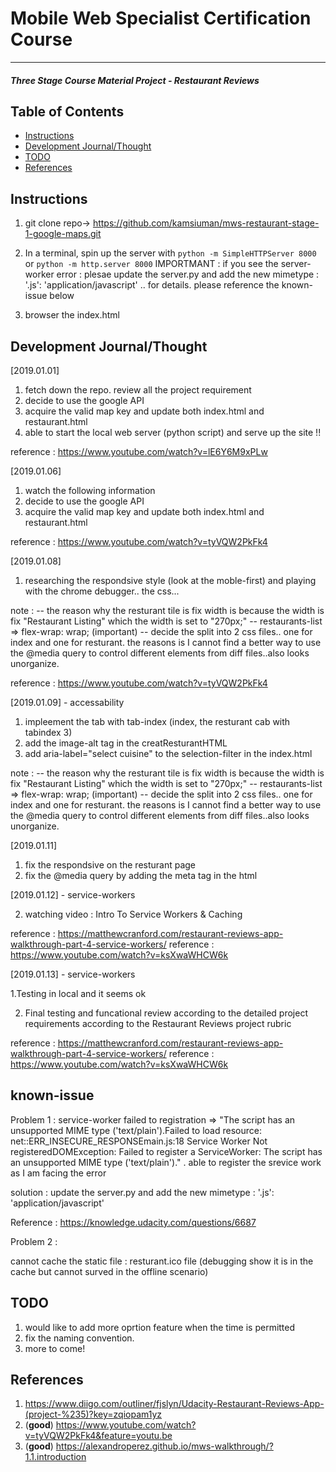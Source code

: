 # Mobile Web Specialist Certification Course

---

#### _Three Stage Course Material Project - Restaurant Reviews_

## Table of Contents

- [Instructions](#instructions)
- [Development Journal/Thought](#dev)
- [TODO](#todo)
- [References](#references)

## Instructions

1. git clone repo-> https://github.com/kamsiuman/mws-restaurant-stage-1-google-maps.git
2. In a terminal, spin up the server with `python -m SimpleHTTPServer 8000` or `python -m http.server 8000`
   IMPORTMANT : if you see the server-worker error : plesae update the server.py and add the new mimetype : '.js': 'application/javascript' .. for details. please reference the known-issue below

3. browser the index.html

## Development Journal/Thought

[2019.01.01]

1. fetch down the repo. review all the project requirement
2. decide to use the google API
3. acquire the valid map key and update both index.html and restaurant.html
4. able to start the local web server (python script) and serve up the site !!

reference : https://www.youtube.com/watch?v=lE6Y6M9xPLw

[2019.01.06]

1. watch the following information
2. decide to use the google API
3. acquire the valid map key and update both index.html and restaurant.html

reference : https://www.youtube.com/watch?v=tyVQW2PkFk4

[2019.01.08]

1. researching the respondsive style (look at the moble-first) and playing with the chrome debugger.. the css...

note :
-- the reason why the resturant tile is fix width is because the width is fix "Restaurant Listing" which the width is set to "270px;"
-- restaurants-list => flex-wrap: wrap; (important)
-- decide the split into 2 css files.. one for index and one for resturant. the reasons is I cannot find a better way to use the @media query to control different elements from diff files..also looks unorganize.

reference : https://www.youtube.com/watch?v=tyVQW2PkFk4

[2019.01.09] - accessability

1. impleement the tab with tab-index (index, the resturant cab with tabindex 3)
2. add the image-alt tag in the creatResturantHTML
3. add aria-label="select cuisine" to the selection-filter in the index.html

note :
-- the reason why the resturant tile is fix width is because the width is fix "Restaurant Listing" which the width is set to "270px;"
-- restaurants-list => flex-wrap: wrap; (important)
-- decide the split into 2 css files.. one for index and one for resturant. the reasons is I cannot find a better way to use the @media query to control different elements from diff files..also looks unorganize.

[2019.01.11]

1. fix the respondsive on the resturant page
1. fix the @media query by adding the meta tag in the html

[2019.01.12] - service-workers

2. watching video : Intro To Service Workers & Caching

reference : https://matthewcranford.com/restaurant-reviews-app-walkthrough-part-4-service-workers/
reference : https://www.youtube.com/watch?v=ksXwaWHCW6k

[2019.01.13] - service-workers

1.Testing in local and it seems ok

2. Final testing and funcational review according to the detailed project requirements according to the Restaurant Reviews project rubric

reference : https://matthewcranford.com/restaurant-reviews-app-walkthrough-part-4-service-workers/
reference : https://www.youtube.com/watch?v=ksXwaWHCW6k

## known-issue

Problem 1 :
service-worker failed to registration => "The script has an unsupported MIME type ('text/plain').Failed to load resource: net::ERR_INSECURE_RESPONSEmain.js:18 Service Worker Not registeredDOMException: Failed to register a ServiceWorker: The script has an unsupported MIME type ('text/plain')."
. able to register the srevice work as I am facing the error

solution : update the server.py and add the new mimetype : '.js': 'application/javascript'

Reference : https://knowledge.udacity.com/questions/6687

Problem 2 :

cannot cache the static file : resturant.ico file (debugging show it is in the cache but cannot surved in the offline scenario)

## TODO

1. would like to add more oprtion feature when the time is permitted
2. fix the naming convention.
3. more to come!

## References

1. https://www.diigo.com/outliner/fjslyn/Udacity-Restaurant-Reviews-App-(project-%235)?key=zqiopam1yz
2. (**good**) https://www.youtube.com/watch?v=tyVQW2PkFk4&feature=youtu.be
3. (**good**) https://alexandroperez.github.io/mws-walkthrough/?1.1.introduction
